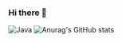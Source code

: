 ### Hi there 👋
![Java](https://img.shields.io/badge/Java-007396.svg?&style=for-the-badge&logo=Java&logoColor=white) 
![Anurag's GitHub stats](https://github-readme-stats.vercel.app/api?username=anuraghazra&show_icons=true&theme=radical)

<!--
**pan2468/pan2468** is a ✨ _special_ ✨ repository because its `README.md` (this file) appears on your GitHub profile.

Here are some ideas to get you started:

- 🔭 I’m currently working on ...
- 🌱 I’m currently learning ...
- 👯 I’m looking to collaborate on ...
- 🤔 I’m looking for help with ...
- 💬 Ask me about ...
- 📫 How to reach me: ...
- 😄 Pronouns: ...
- ⚡ Fun fact: ...
-->
